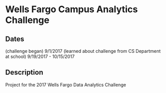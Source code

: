 # Wells Fargo Campus Analytics Challenge
## Dates
(challenge began) 9/1/2017
(learned about challenge from CS Department at school) 9/19/2017 - 10/15/2017
## Description
Project for the 2017 Wells Fargo Data Analytics Challenge
